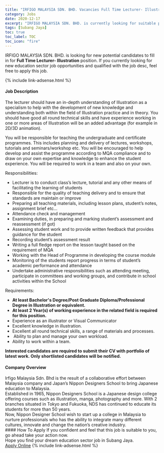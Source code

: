 ```yaml
---
title: "IRFIGO MALAYSIA SDN. BHD. Vacancies Full Time Lecturer- Illustration" 
category: Jobs 
date: 2020-12-17 
excerpt: "IRFIGO MALAYSIA SDN. BHD. is currently looking for suitable person to fill in the Full Time Lecturer- Illustration which positioned at Subang Jaya" 
tags: [Subang Jaya] 
toc: true 
toc_label: TOC 
toc_icon: "fire" 
--- 
```


<p>IRFIGO MALAYSIA SDN. BHD. is looking for new potential candidates to fill in for <b>Full Time Lecturer- Illustration</b> position. If you currently looking for new education sector job opportunities and qualified with the job desc, feel free to apply this job.
</p>{% include link-adsense.html %} 
 <div><div><div><h4>Job Description</h4></div></div><div><div><span><div><p>The lecturer should have an in-depth understanding of Illustration as a specialism to help with the development of new knowledge and understanding both within the field of Illustration practice and in theory. You should have good all round technical skills and have experience working in one or more areas of Illustration will&#160;be an added advantage (for example in 2D/3D animation).&#160;</p><p>You will be responsible for teaching the undergraduate and certificate programmes. This includes planning and delivery of lectures, workshops, tutorials and seminars/workshop etc. You will be encouraged to help develop and assist the programme according to MQA compliance and to draw on your own expertise and knowledge to enhance the student experience. You will be required to work in a team and also on your own.</p><p>Responsibilities:</p><ul><li>Lecturer is to conduct class&#8217;s lecture, tutorial and any other means of facilitating the learning of students</li><li>Responsible for the quality of teaching delivery and to ensure that standards are maintain or improve</li><li>Preparing all teaching materials, including lesson plans, student&#8217;s notes, assignment brief etc&#8230;</li><li>Attendance check and management</li><li>Examining duties, in preparing and marking student&#8217;s assessment and reassessment (if got)</li><li>Assessing student work and to provide written feedback that provides guidance for the student</li><li>Recording student&#8217;s assessment result</li><li>Writing a full fledge report on the lesson taught based on the requirement of MQA</li><li>Working with the Head of Programme in developing the course module</li><li>Monitoring of the students report progress in terms of student&#8217;s academic performance and attendance</li><li>Undertake administrative responsibilities such as attending meeting, participate in committees and working groups, and contribute in school activities within the School</li></ul><p>Requirements:</p><ul><li><strong>At least Bachelor's Degree/Post Graduate Diploma/Professional Degree in Illustration or equivalent.</strong></li><li><strong>At least 2&#160;Year(s) of working experience in the related field is required for this position.</strong></li><li>Experience as an illustrator or Visual Communicator</li><li>Excellent knowledge&#160;in illustration.</li><li>Excellent&#160;all round technical skills, a range of materials and processes.</li><li>&#160;Ability to plan and manage your own workload.</li><li>Ability to work within a team.</li></ul><p><strong>Interested candidates are required to submit their CV with portfolio of latest work. Only shortlisted candidates will be notified.</strong></p></div></span></div></div></div> 
<div><div><div><h4>Company Overview</h4></div></div><div><div><span><div><div>Irfigo Malaysia Sdn. Bhd is the result of a collaborative effort between Malaysia company and Japan&#8217;s Nippon Designers School to bring Japanese education to Malaysia.</div>
<div>Established in 1965, Nippon Designers School is a Japanese design college offering courses such as illustration, manga, photography and more. With 2 branches situated in Tokyo and Fukuoka, NDS has continued to educate its students for more than 50 years.</div>
<div>Now, Nippon Designer School wish to start up a college in Malaysia to nurture professionals who has the ability to integrate many different cultures, innovate and change the nation&#8217;s creative industry.</div></div></span></div></div></div> 
#### How To Apply 
If you confident and feel that this job is suitable to you, go ahead take your action now. <br/> 
Hope you find your dream education sector job in Subang Jaya. <br/> 
<a href="https://www.jobstreet.com.my/en/job/full-time-lecturer-illustration-4432533?jobId=jobstreet-my-job-4432533&sectionRank=12&token=0~45a4a9a4-9228-49ff-9f59-0f7d4a05def7&fr=SRP%20View%20In%20New%20Ta" class="btn btn--info" target="_blank" rel="nofollow noopenner">Apply Online</a> 
{% include link-adsense.html %} 